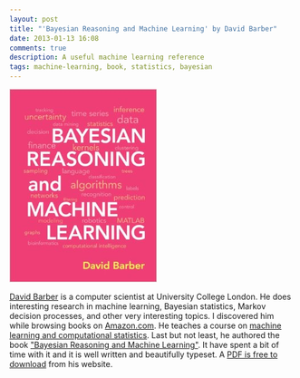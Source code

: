 ```yaml
---
layout: post
title: "'Bayesian Reasoning and Machine Learning' by David Barber"
date: 2013-01-13 16:08
comments: true
description: A useful machine learning reference
tags: machine-learning, book, statistics, bayesian
---
```


<img src = "/images/brml_cover.jpg">

[David Barber](http://web4.cs.ucl.ac.uk/staff/D.Barber/pmwiki/pmwiki.php) is a computer scientist at University College London. He does interesting research in machine learning, Bayesian statistics, Markov decision processes, and other very interesting topics. I discovered him while browsing books on [Amazon.com](www.amazon.com). He teaches a course on [machine learning and computational statistics](http://www.csml.ucl.ac.uk/courses/msc_csml/). Last but not least, he authored the book ["Bayesian Reasoning and Machine Learning"](http://www.amazon.com/Bayesian-Reasoning-Machine-Learning-Barber/dp/0521518148/ref=sr_1_2?ie=UTF8&qid=1358122559&sr=8-2&keywords=bayesian+reasoning+and+machine+learning). It have spent a bit of time with it and it is well written and beautifully typeset. A [PDF is free to download](http://web4.cs.ucl.ac.uk/staff/D.Barber/pmwiki/pmwiki.php?n=Brml.Online) from his website. 
